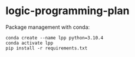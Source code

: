 # logic-programming-plan

Package management with conda:
```
conda create --name lpp python=3.10.4
conda activate lpp
pip install -r requirements.txt
```
